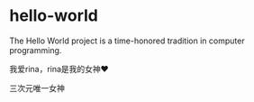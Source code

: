 # hello-world
The Hello World project is a time-honored tradition in computer programming.

我爱rina，rina是我的女神❤

三次元唯一女神
